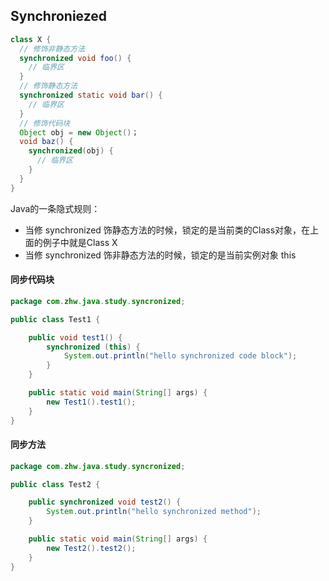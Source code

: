## Synchroniezed

```java
class X {
  // 修饰非静态方法
  synchronized void foo() {
    // 临界区
  }
  // 修饰静态方法
  synchronized static void bar() {
    // 临界区
  }
  // 修饰代码块
  Object obj = new Object()；
  void baz() {
    synchronized(obj) {
      // 临界区
    }
  }
}  
```

Java的一条隐式规则：

- 当修 synchronized 饰静态方法的时候，锁定的是当前类的Class对象，在上面的例子中就是Class X
- 当修 synchronized 饰非静态方法的时候，锁定的是当前实例对象 this

#### 同步代码块

```java
package com.zhw.java.study.syncronized;

public class Test1 {

    public void test1() {
        synchronized (this) {
            System.out.println("hello synchronized code block");
        }
    }

    public static void main(String[] args) {
        new Test1().test1();
    }
}
```



#### 同步方法

```java
package com.zhw.java.study.syncronized;

public class Test2 {

    public synchronized void test2() {
        System.out.println("hello synchronized method");
    }

    public static void main(String[] args) {
        new Test2().test2();
    }
}
```